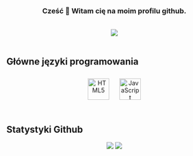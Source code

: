 ### <div align="center">Cześć 👋 Witam cię na moim profilu github.</div>  
<br/>  

<div align="center">
<img src="https://komarev.com/ghpvc/?username=vbajba&&style=flat-square" align="center" />
</div>  

<br/>  

## Główne języki programowania

<div align="center">  
<img style="margin: 10px" src="https://profilinator.rishav.dev/skills-assets/html5-original-wordmark.svg" alt="HTML5" height="50" />  
<img style="margin: 10px" src="https://profilinator.rishav.dev/skills-assets/javascript-original.svg" alt="JavaScript" height="50" />  
</div>

<br/>  

## Statystyki Github 
<div align="center">
  <img src="https://github-readme-stats.vercel.app/api?username=vbajba&show_icons=true&count_private=true&hide_border=true">
  <img src="https://github-readme-stats.vercel.app/api/top-langs/?username=vbajba&hide_border=true&layout=compact">
